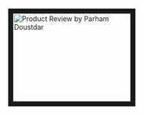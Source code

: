 
<a href="https://youtu.be/291zqhPV85w
" target="youtube"><img src="https://www.google.com/url?sa=i&source=images&cd=&ved=2ahUKEwiSkKHy-fXkAhUMU1AKHfL0CvAQjRx6BAgBEAQ&url=https%3A%2F%2Fwww.iconfinder.com%2Ficons%2F1298778%2Fyoutube_icon&psig=AOvVaw0K1yXxVNbcfZKtKWsxnroV&ust=1569843764894100" 
alt="Product Review by Parham Doustdar" width="240" height="180" border="10" /></a>



